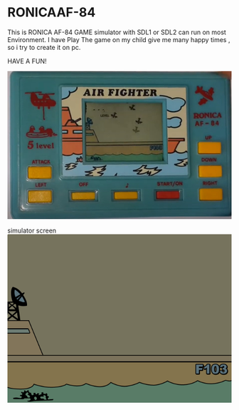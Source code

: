 # RONICAAF-84
  
  This is  RONICA  AF-84 GAME simulator with SDL1 or SDL2 can run on most Environment.
  I have Play The game  on my child  give me many happy times , so i try to create it 
  on pc.

HAVE A FUN!
  
![pic1](./game.jpg)


simulator screen
![pic1](./Data/MainBack.png)
